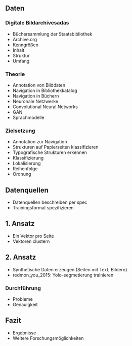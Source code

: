 
## Daten

### Digitale Bildarchivesadas 
  - Büchersammlung der Staatsbibliothek
  - Archive.org
  - Kenngrößen
   - Inhalt
   - Struktur
   - Umfang
### Theorie

  - Annotation von Bilddaten
  - Navigation in Bibliothekkatalog
  - Navigation in Büchern
  - Neuronale Netzwerke
   - Convolutional Neural Networks
   - GAN
  - Sprachmodelle

### Zielsetzung

  - Annotation zur Navigation
  - Strukturen auf Papierseiten klassifizieren
  - Typografische Strukturen erkennen
   - Klassifizierung
   - Lokalisierung
   - Reihenfolge
   - Ordnung

## Datenquellen
- Datenquellen beschreiben per spec
- Trainingsformat spezifizieren

## 1. Ansatz
- Ein Vektor pro Seite
- Vektoren clustern

## 2. Ansatz
  - Synthetische Daten erzeugen (Seiten mit Text, Bildern)
  - redmon_you_2015: Yolo-segmetierung trainieren

### Durchführung
  - Probleme
  - Genauigkeit

## Fazit
  - Ergebnisse
  - Weitere Forschungsmöglichkeiten

